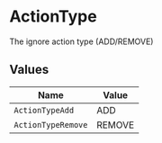 # ActionType

The ignore action type (ADD/REMOVE)


## Values

| Name               | Value              |
| ------------------ | ------------------ |
| `ActionTypeAdd`    | ADD                |
| `ActionTypeRemove` | REMOVE             |